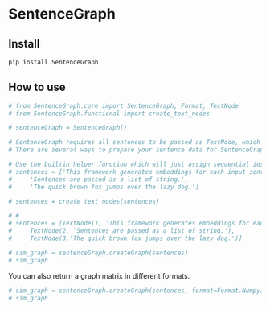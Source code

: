 SentenceGraph
================

<!-- WARNING: THIS FILE WAS AUTOGENERATED! DO NOT EDIT! -->

## Install

``` sh
pip install SentenceGraph
```

## How to use

``` python
# from SentenceGraph.core import SentenceGraph, Format, TextNode
# from SentenceGraph.functional import create_text_nodes
```

``` python
# sentenceGraph = SentenceGraph()
```

``` python
# SentenceGraph requires all sentences to be passed as TextNode, which is just a namedtuple containing an id and text.
# There are several ways to prepare your sentence data for SentenceGraph.

# Use the builtin helper function which will just assign sequential ids for the data. Useful for experimentation.
# sentences = ['This framework generates embeddings for each input sentence',
#     'Sentences are passed as a list of string.', 
#     'The quick brown fox jumps over the lazy dog.']

# sentences = create_text_nodes(sentences)

# # 
# sentences = [TextNode(1, 'This framework generates embeddings for each input sentence'),
#     TextNode(2, 'Sentences are passed as a list of string.'), 
#     TextNode(3,'The quick brown fox jumps over the lazy dog.')]
```

``` python
# sim_graph = sentenceGraph.createGraph(sentences)
# sim_graph
```

You can also return a graph matrix in different formats.

``` python
# sim_graph = sentenceGraph.createGraph(sentences, format=Format.Numpy)
# sim_graph
```
